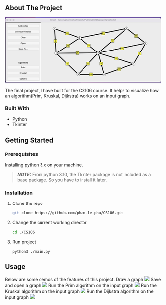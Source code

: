 <!-- ABOUT THE PROJECT -->
## About The Project

![screen-shot](./images/screen-shot.png)

The final project, I have built for the CS106 course. It helps to visualize how an algorithm(Prim, Kruskal, Dijkstra) works on an input graph.


### Built With

* Python 
* Tkinter


<!-- GETTING STARTED -->
## Getting Started

### Prerequisites

Installing python 3.x on your machine.

>**_NOTE:_**  From python 3.10, the Tkinter package is not included as a base package. So you have to install it later.


### Installation

1. Clone the repo
   ```sh
   git clone https://github.com/phan-le-phu/CS106.git
   ```
2. Change the current working director
   ```sh
   cd ./CS106
   ```
3. Run project
    ```sh
   python3 ./main.py
   ```


<!-- USAGE EXAMPLES -->
## Usage

Below are some demos of the features of this project.
Draw a graph
![](https://media.giphy.com/media/s27A4KiyY0BExHO46K/giphy.gif)
Save and open a graph
![](https://media.giphy.com/media/M38cxIVIC2dKS0xXlP/giphy.gif)
Run the Prim algorithm on the input graph
![](https://media.giphy.com/media/klhK8AFGXGXwdazkAk/giphy.gif)
Run the Kruskal algorithm on the input graph
![](https://media.giphy.com/media/rvImK4upov27rGyvKA/giphy.gif)
Run the Dijkstra algorithm on the input graph
![](https://media.giphy.com/media/dZHpEE3jFzTLFNxFa0/giphy.gif)